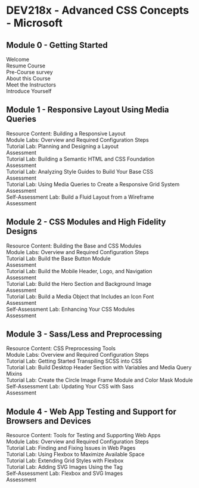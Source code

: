 # DEV218x - Advanced CSS Concepts - Microsoft

## Module 0 - Getting Started
Welcome  
Resume Course  
Pre-Course survey  
About this Course  
Meet the Instructors  
Introduce Yourself  

## Module 1 - Responsive Layout Using Media Queries
Resource Content: Building a Responsive Layout  
Module Labs: Overview and Required Configuration Steps  
Tutorial Lab: Planning and Designing a Layout  
Assessment  
Tutorial Lab: Building a Semantic HTML and CSS Foundation  
Assessment  
Tutorial Lab: Analyzing Style Guides to Build Your Base CSS  
Assessment  
Tutorial Lab: Using Media Queries to Create a Responsive Grid System  
Assessment  
Self-Assessment Lab: Build a Fluid Layout from a Wireframe  
Assessment  

## Module 2 - CSS Modules and High Fidelity Designs
Resource Content: Building the Base and CSS Modules  
Module Labs: Overview and Required Configuration Steps  
Tutorial Lab: Build the Base Button Module  
Assessment  
Tutorial Lab: Build the Mobile Header, Logo, and Navigation  
Assessment  
Tutorial Lab: Build the Hero Section and Background Image  
Assessment  
Tutorial Lab: Build a Media Object that Includes an Icon Font  
Assessment  
Self-Assessment Lab: Enhancing Your CSS Modules  
Assessment  

## Module 3 - Sass/Less and Preprocessing
Resource Content: CSS Preprocessing Tools  
Module Labs: Overview and Required Configuration Steps  
Tutorial Lab: Getting Started Transpiling SCSS into CSS  
Tutorial Lab: Build Desktop Header Section with Variables and Media Query Mixins  
Tutorial Lab: Create the Circle Image Frame Module and Color Mask Module  
Self-Assessment Lab: Updating Your CSS with Sass  
Assessment  

## Module 4 - Web App Testing and Support for Browsers and Devices
Resource Content: Tools for Testing and Supporting Web Apps  
Module Labs: Overview and Required Configuration Steps  
Tutorial Lab: Finding and Fixing Issues in Web Pages  
Tutorial Lab: Using Flexbox to Maximize Available Space  
Tutorial Lab: Extending Grid Styles with Flexbox  
Tutorial Lab: Adding SVG Images Using the <picture> Tag  
Self-Assessment Lab: Flexbox and SVG Images  
Assessment  
